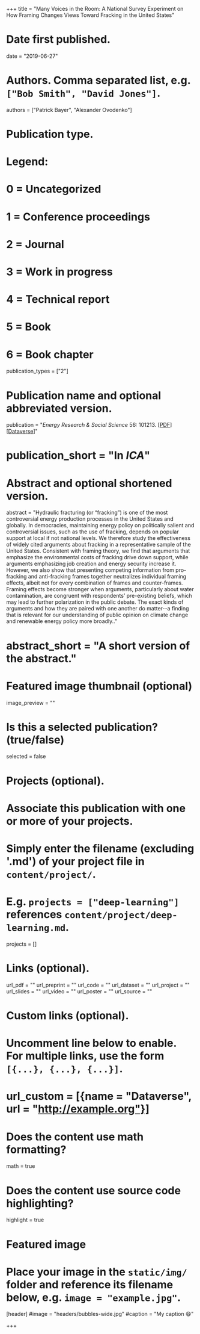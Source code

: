 +++
title = "Many Voices in the Room: A National Survey Experiment on How Framing Changes Views Toward Fracking in the United States"


# Date first published.
date = "2019-06-27"

# Authors. Comma separated list, e.g. `["Bob Smith", "David Jones"]`.
authors = ["Patrick Bayer", "Alexander Ovodenko"]

# Publication type.
# Legend:
# 0 = Uncategorized
# 1 = Conference proceedings
# 2 = Journal
# 3 = Work in progress
# 4 = Technical report
# 5 = Book
# 6 = Book chapter
publication_types = ["2"]

# Publication name and optional abbreviated version.
publication = "*Energy Research & Social Science* 56: 101213. [[PDF](https://www.sciencedirect.com/science/article/pii/S2214629618313057)] [[Dataverse](https://dataverse.harvard.edu/dataset.xhtml?persistentId=doi:10.7910/DVN/WAC3E9)]" 
# publication_short = "In *ICA*"

# Abstract and optional shortened version.
abstract = "Hydraulic fracturing (or “fracking”) is one of the most controversial energy production processes in the United States and globally. In democracies, maintaining energy policy on politically salient and controversial issues, such as the use of fracking, depends on popular support at local if not national levels. We therefore study the effectiveness of widely cited arguments about fracking in a representative sample of the United States. Consistent with framing theory, we find that arguments that emphasize the environmental costs of fracking drive down support, while arguments emphasizing job creation and energy security increase it. However, we also show that presenting competing information from pro-fracking and anti-fracking frames together neutralizes individual framing effects, albeit not for every combination of frames and counter-frames. Framing effects become stronger when arguments, particularly about water contamination, are congruent with respondents’ pre-existing beliefs, which may lead to further polarization in the public debate. The exact kinds of arguments and how they are paired with one another do matter--a finding that is relevant for our understanding of public opinion on climate change and renewable energy policy more broadly.."
# abstract_short = "A short version of the abstract."

# Featured image thumbnail (optional)
image_preview = ""

# Is this a selected publication? (true/false)
selected = false

# Projects (optional).
#   Associate this publication with one or more of your projects.
#   Simply enter the filename (excluding '.md') of your project file in `content/project/`.
#   E.g. `projects = ["deep-learning"]` references `content/project/deep-learning.md`.
projects = []

# Links (optional).
url_pdf = ""
url_preprint = ""
url_code = ""
url_dataset = ""
url_project = ""
url_slides = ""
url_video = ""
url_poster = ""
url_source = ""

# Custom links (optional).
#   Uncomment line below to enable. For multiple links, use the form `[{...}, {...}, {...}]`.
# url_custom = [{name = "Dataverse", url = "http://example.org"}]
 
# Does the content use math formatting?
math = true

# Does the content use source code highlighting?
highlight = true

# Featured image
# Place your image in the `static/img/` folder and reference its filename below, e.g. `image = "example.jpg"`.
[header]
#image = "headers/bubbles-wide.jpg"
#caption = "My caption 😄"

+++
